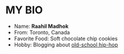 # MY BIO
* Name: **Raahil Madhok**
* From: Toronto, Canada
* Favorite Food: Soft chocolate chip cookies
* Hobby: Blogging about [old-school hip-hop](www.raaskillzhiphop@wordpress.com)
